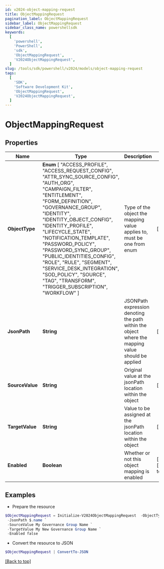 ```yaml
---
id: v2024-object-mapping-request
title: ObjectMappingRequest
pagination_label: ObjectMappingRequest
sidebar_label: ObjectMappingRequest
sidebar_class_name: powershellsdk
keywords:
  [
    'powershell',
    'PowerShell',
    'sdk',
    'ObjectMappingRequest',
    'V2024ObjectMappingRequest',
  ]
slug: /tools/sdk/powershell/v2024/models/object-mapping-request
tags:
  [
    'SDK',
    'Software Development Kit',
    'ObjectMappingRequest',
    'V2024ObjectMappingRequest',
  ]
---
```


# ObjectMappingRequest

## Properties

| Name | Type | Description | Notes |
| --- | --- | --- | --- |
| **ObjectType** | **Enum** [ "ACCESS_PROFILE", "ACCESS_REQUEST_CONFIG", "ATTR_SYNC_SOURCE_CONFIG", "AUTH_ORG", "CAMPAIGN_FILTER", "ENTITLEMENT", "FORM_DEFINITION", "GOVERNANCE_GROUP", "IDENTITY", "IDENTITY_OBJECT_CONFIG", "IDENTITY_PROFILE", "LIFECYCLE_STATE", "NOTIFICATION_TEMPLATE", "PASSWORD_POLICY", "PASSWORD_SYNC_GROUP", "PUBLIC_IDENTITIES_CONFIG", "ROLE", "RULE", "SEGMENT", "SERVICE_DESK_INTEGRATION", "SOD_POLICY", "SOURCE", "TAG", "TRANSFORM", "TRIGGER_SUBSCRIPTION", "WORKFLOW" ] | Type of the object the mapping value applies to, must be one from enum | [required] |
| **JsonPath** | **String** | JSONPath expression denoting the path within the object where the mapping value should be applied | [required] |
| **SourceValue** | **String** | Original value at the jsonPath location within the object | [required] |
| **TargetValue** | **String** | Value to be assigned at the jsonPath location within the object | [required] |
| **Enabled** | **Boolean** | Whether or not this object mapping is enabled | [optional] [default to $false] |

## Examples

- Prepare the resource

```powershell
$ObjectMappingRequest = Initialize-V2024ObjectMappingRequest  -ObjectType IDENTITY `
 -JsonPath $.name `
 -SourceValue My Governance Group Name `
 -TargetValue My New Governance Group Name `
 -Enabled false
```

- Convert the resource to JSON

```powershell
$ObjectMappingRequest | ConvertTo-JSON
```

[[Back to top]](#)
